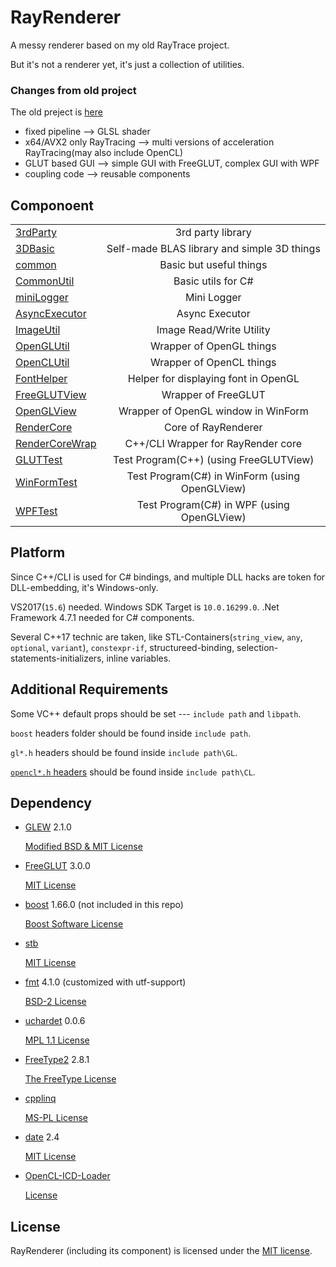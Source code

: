 # RayRenderer

A messy renderer based on my old RayTrace project.

But it's not a renderer yet, it's just a collection of utilities.

### Changes from old project

The old preject is [here](https://github.com/XZiar/RayTrace)

* fixed pipeline --> GLSL shader
* x64/AVX2 only RayTracing --> multi versions of acceleration RayTracing(may also include OpenCL)
* GLUT based GUI --> simple GUI with FreeGLUT, complex GUI with WPF
* coupling code --> reusable components

## Componoent

| | |
|:-------|:-------:|
| [3rdParty](./3rdParty) | 3rd party library |
| [3DBasic](./3DBasic) | Self-made BLAS library and simple 3D things |
| [common](./common) | Basic but useful things |
| [CommonUtil](./CommonUtil) | Basic utils for C# |
| [miniLogger](./common/miniLogger) | Mini Logger |
| [AsyncExecutor](./common/AsyncExecutor) | Async Executor |
| [ImageUtil](./ImageUtil) | Image Read/Write Utility |
| [OpenGLUtil](./OpenGLUtil) | Wrapper of OpenGL things |
| [OpenCLUtil](./OpenCLUtil) | Wrapper of OpenCL things |
| [FontHelper](./FontHelper) | Helper for displaying font in OpenGL |
| [FreeGLUTView](./FreeGLUTView) | Wrapper of FreeGLUT |
| [OpenGLView](./OpenGLView) | Wrapper of OpenGL window in WinForm |
| [RenderCore](./RenderCore) | Core of RayRenderer |
| [RenderCoreWrap](./RenderCoreWrap) | C++/CLI Wrapper for RayRender core |
| [GLUTTest](./GLUTTest) | Test Program(C++) (using FreeGLUTView) |
| [WinFormTest](./WinFormTest) | Test Program(C#) in WinForm (using OpenGLView) |
| [WPFTest](./WPFTest) | Test Program(C#) in WPF (using OpenGLView) |

## Platform

Since C++/CLI is used for C# bindings, and multiple DLL hacks are token for DLL-embedding, it's Windows-only.

VS2017(`15.6`) needed. Windows SDK Target is `10.0.16299.0`. .Net Framework 4.7.1 needed for C# components.

Several C++17 technic are taken, like STL-Containers(`string_view`, `any`, `optional`, `variant`), `constexpr-if`, structureed-binding, selection-statements-initializers, inline variables.

## Additional Requirements

Some VC++ default props should be set --- `include path` and `libpath`.

`boost` headers folder should be found inside `include path`.

`gl*.h` headers should be found inside `include path\GL`.

[`opencl*.h` headers](https://github.com/KhronosGroup/OpenCL-Headers) should be found inside `include path\CL`.

## Dependency

* [GLEW](http://glew.sourceforge.net/)  2.1.0

  [Modified BSD & MIT License](./License/glew.txt)

* [FreeGLUT](http://freeglut.sourceforge.net)  3.0.0

  [MIT License](./License/freeglut.txt)

* [boost](http://www.boost.org/)  1.66.0 (not included in this repo)

  [Boost Software License](./License/boost.txt)

* [stb](https://github.com/nothings/stb)

  [MIT License](./License/stb.txt)

* [fmt](http://fmtlib.net) 4.1.0 (customized with utf-support)

  [BSD-2 License](./License/fmt.rst)

* [uchardet](https://www.freedesktop.org/wiki/Software/uchardet/) 0.0.6

  [MPL 1.1 License](./License/uchardet.txt)

* [FreeType2](https://www.freetype.org/) 2.8.1

  [The FreeType License](./License/freetype.txt)

* [cpplinq](http://cpplinq.codeplex.com/)

  [MS-PL License](./License/cpplinq.html)

* [date](https://howardhinnant.github.io/date/date.html) 2.4

  [MIT License](./License/date.txt)

* [OpenCL-ICD-Loader](https://github.com/KhronosGroup/OpenCL-ICD-Loader)

  [License](./3rdParty/OpenCL_ICD_Loader/LICENSE.txt)

## License

RayRenderer (including its component) is licensed under the [MIT license](License.txt).
